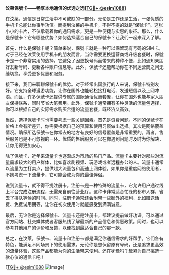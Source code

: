 **汶莱保號卡——畅享本地通信的优选之选[[TG💪+ @esim1088](https://t.me/s/esim1088)]**

在汶莱，通信是日常生活中不可或缺的一部分。无论是工作还是生活，一张优质的手机卡总能让你事半功倍。而提到汶莱的手机卡，不得不提的就是“保號卡”。这张小小的卡片，不仅承载着你的通讯需求，更是一种便捷与实惠的象征。那么，什么是保號卡？它有哪些优势？如何选择适合自己的保號卡？让我们一起来深入了解。

首先，什么是保號卡呢？简单来说，保號卡就是一种可以保留现有号码的SIM卡。对于已经在汶莱使用手机卡的朋友而言，当你需要更换运营商或升级套餐时，保號卡是一个非常实用的选择。它避免了因更换号码而带来的种种不便，比如通知亲朋好友新号码、更新各种账户信息等。此外，保號卡还能帮助你在不同运营商之间无缝切换，享受更多优惠和服务。

接下来，我们来聊聊保號卡的优势。对于经常出国旅行的人来说，保號卡特别友好。它支持全球漫游功能，让你在国外也能轻松接打电话、发送短信以及上网冲浪。而且，许多保號卡还提供专属的国际通话优惠套餐，让你在国外也能与家人朋友保持联系，同时节省大笔费用。此外，保號卡通常拥有多种灵活的流量包选择，你可以根据自己的实际需求购买合适的流量套餐，既经济又高效。

当然，选择保號卡时也需要考虑一些关键因素。首先是资费问题。不同的保號卡在价格上会有所差异，你需要根据自己的预算和使用习惯做出选择。其次是网络覆盖情况。确保所选保號卡在你常去的地方有良好的信号覆盖是非常重要的。再者，售后服务也是不可忽视的一环。优质的售后服务可以在你遇到问题时及时为你解决，让你用得更加安心。

除了保號卡，近年来流量卡也逐渐成为市场的热门产品。流量卡主要针对那些对流量需求较大的用户群体，比如喜欢刷视频、玩游戏或者远程办公的人。流量卡通常以流量为主打卖点，提供超大流量包和高速上网体验。如果你是重度网络使用者，不妨考虑一下流量卡，它可能会成为你的最佳伴侣。

说到流量卡，就不得不提注册卡。注册卡是一种特殊的流量卡，它允许用户通过线上平台完成注册流程，无需亲自前往营业厅。这种卡非常适合忙碌的都市人群，省去了排队等候的时间。同时，注册卡通常还会附带一些额外的福利，比如赠送话费、免费试用期等，让你在初次使用时就能感受到满满诚意。

最后，无论你是选择保號卡、流量卡还是注册卡，都建议提前做好功课。可以通过官方网站、社交媒体或者客服热线了解最新的产品信息和优惠政策。同时，也可以参考其他用户的评价和反馈，以便找到最适合自己的那一款。

总之，在汶莱，保號卡、流量卡和注册卡都是满足你通信需求的好帮手。它们各有特色，能满足不同场景下的使用需求。无论你是想保留原有号码，还是追求更高效的流量体验，这些产品都能为你的生活带来便利。还在犹豫吗？赶紧为自己挑选一款心仪的通信卡吧！

[[TG💪+ @esim1088](https://t.me/s/esim1088) ![Image](https://i.postimg.cc/4NQfJmqS/Snipaste-2025-05-13-00-14-12.png)]